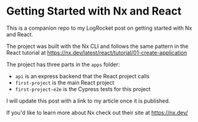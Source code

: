# Getting Started with Nx and React

This is a companion repo to my LogRocket post on getting started with Nx and React.

The project was built with the Nx CLI and follows the same pattern in the React tutorial at https://nx.dev/latest/react/tutorial/01-create-application

The project has three parts in the `apps` folder:

- `api` is an express backend that the React project calls
- `first-project` is the main React project
- `first-project-e2e` is the Cypress tests for this project

I will update this post with a link to my article once it is published.

If you'd like to learn more about Nx check out their site at https://nx.dev/
